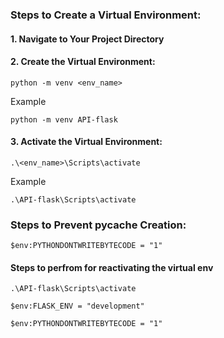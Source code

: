 ### Steps to Create a Virtual Environment:

#### 1. Navigate to Your Project Directory


#### 2. Create the Virtual Environment:
```
python -m venv <env_name>
```
Example

```
python -m venv API-flask
```

#### 3. Activate the Virtual Environment:
```
.\<env_name>\Scripts\activate
```
Example
```
.\API-flask\Scripts\activate
```

### Steps to Prevent __pycache__ Creation:
```
$env:PYTHONDONTWRITEBYTECODE = "1"
```



#### Steps to perfrom for reactivating the virtual env
```
.\API-flask\Scripts\activate
```

```
$env:FLASK_ENV = "development"
```

```
$env:PYTHONDONTWRITEBYTECODE = "1"
```





#### 






#### 





























